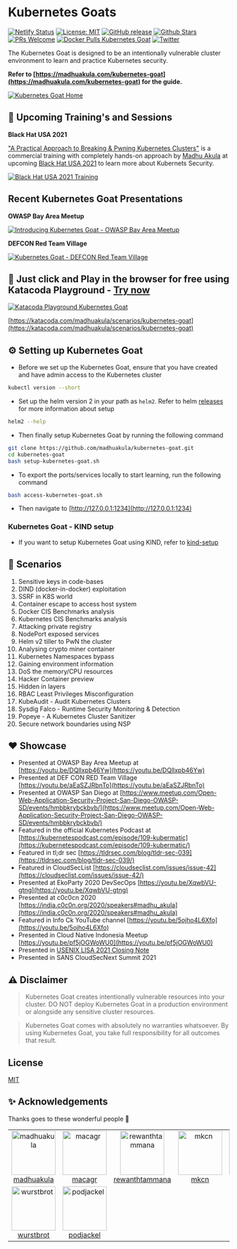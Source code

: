 # Kubernetes Goats

[![Netlify Status](https://api.netlify.com/api/v1/badges/e5399be3-9c47-4557-b237-9e6c89f6cada/deploy-status)](https://app.netlify.com/sites/kubernetes-goat/deploys)
[![License: MIT](https://img.shields.io/badge/License-MIT-blue.svg)](https://github.com/madhuakula/kubernetes-goat/blob/master/LICENSE)
[![GitHub release](https://img.shields.io/github/release/madhuakula/kubernetes-goat.svg)](https://github.com/madhuakula/kubernetes-goat/releases/latest)
[![Github Stars](https://img.shields.io/github/stars/madhuakula/kubernetes-goat)](https://github.com/madhuakula/kubernetes-goat/stargazers)
[![PRs Welcome](https://img.shields.io/badge/PRs-welcome-brightgreen.svg)](https://github.com/madhuakula/kubernetes-goat/pulls)
[![Docker Pulls Kubernetes Goat](https://img.shields.io/docker/pulls/madhuakula/k8s-goat-home?logo=docker)](https://hub.docker.com/r/madhuakula/k8s-goat-home)
[![Twitter](https://img.shields.io/twitter/url?url=https://github.com/madhuakula/kubernetes-goat)](https://twitter.com/intent/tweet/?text=Kubernetes%20Goat,%20an%20intentionally%20vulnerable%20by%20design%20training%20platform%20to%20learn%20%23Kubernetes%20Security%20by%20%40madhuakula.%20Check%20it%20out%20&url=https://github.com/madhuakula/kubernetes-goat)

The Kubernetes Goat is designed to be an intentionally vulnerable cluster environment to learn and practice Kubernetes security.

**Refer to [https://madhuakula.com/kubernetes-goat](https://madhuakula.com/kubernetes-goat) for the guide.**

[![Kubernetes Goat Home](./kubernetes-goat-home.png)](https://madhuakula.com/kubernetes-goat)

## 📅 Upcoming Training's and Sessions

**Black Hat USA 2021**

["A Practical Approach to Breaking & Pwning Kubernetes Clusters"](https://rebrand.ly/bhusa21) is a commercial training with completely hands-on approach by [Madhu Akula](https://madhuakula.com) at upcoming [Black Hat USA 2021](https://rebrand.ly/bhusa21) to learn more about Kubernets Security.

[![Black Hat USA 2021 Training](./images/madhuakula-blackhat-usa-2021-kubernetes-security.png)](https://rebrand.ly/bhusa21)

## Recent Kubernetes Goat Presentations

**OWASP Bay Area Meetup**

[![Introducing Kubernetes Goat - OWASP Bay Area Meetup](https://img.youtube.com/vi/DQllxpb46Yw/0.jpg)](https://youtu.be/DQllxpb46Yw)

**DEFCON Red Team Village**

[![Kubernetes Goat - DEFCON Red Team Village](https://img.youtube.com/vi/aEaSZJRbnTo/0.jpg)](https://youtu.be/aEaSZJRbnTo)

## 🎲 Just click and Play in the browser for free using Katacoda Playground - [Try now]((https://katacoda.com/madhuakula/scenarios/kubernetes-goat))

[![Katacoda Playground Kubernetes Goat](./kubernetes-goat-katacoda.png)](https://katacoda.com/madhuakula/scenarios/kubernetes-goat)

[https://katacoda.com/madhuakula/scenarios/kubernetes-goat](https://katacoda.com/madhuakula/scenarios/kubernetes-goat)

## ⚙️ Setting up Kubernetes Goat

* Before we set up the Kubernetes Goat, ensure that you have created and have admin access to the Kubernetes cluster

```bash
kubectl version --short
```

* Set up the helm version 2 in your path as `helm2`. Refer to helm [releases](https://github.com/helm/helm/releases) for more information about setup

```bash
helm2 --help
```

* Then finally setup Kubernetes Goat by running the following command

```bash
git clone https://github.com/madhuakula/kubernetes-goat.git
cd kubernetes-goat
bash setup-kubernetes-goat.sh
```

* To export the ports/services locally to start learning, run the following command

```bash
bash access-kubernetes-goat.sh
```

* Then navigate to [http://127.0.0.1:1234](http://127.0.0.1:1234)

### Kubernetes Goat - KIND setup

* If you want to setup Kubernetes Goat using KIND, refer to [kind-setup](kind-setup/README.md)

## 🏁 Scenarios

1. Sensitive keys in code-bases
2. DIND (docker-in-docker) exploitation
3. SSRF in K8S world
4. Container escape to access host system
5. Docker CIS Benchmarks analysis
6. Kubernetes CIS Benchmarks analysis
7. Attacking private registry
8. NodePort exposed services
9. Helm v2 tiller to PwN the cluster
10. Analysing crypto miner container
11. Kubernetes Namespaces bypass
12. Gaining environment information
13. DoS the memory/CPU resources
14. Hacker Container preview
15. Hidden in layers
16. RBAC Least Privileges Misconfiguration
17. KubeAudit - Audit Kubernetes Clusters
18. Sysdig Falco - Runtime Security Monitoring & Detection
19. Popeye - A Kubernetes Cluster Sanitizer
20. Secure network boundaries using NSP

## ❤️ Showcase

* Presented at OWASP Bay Area Meetup at [https://youtu.be/DQllxpb46Yw](https://youtu.be/DQllxpb46Yw)
* Presented at DEF CON RED Team Village [https://youtu.be/aEaSZJRbnTo](https://youtu.be/aEaSZJRbnTo)
* Presented at OWASP San Diego at [https://www.meetup.com/Open-Web-Application-Security-Project-San-Diego-OWASP-SD/events/hmbbkrybckbvb/](https://www.meetup.com/Open-Web-Application-Security-Project-San-Diego-OWASP-SD/events/hmbbkrybckbvb/)
* Featured in the official Kubernetes Podcast at [https://kubernetespodcast.com/episode/109-kubermatic](https://kubernetespodcast.com/episode/109-kubermatic/)
* Featured in tl;dr sec [https://tldrsec.com/blog/tldr-sec-039](https://tldrsec.com/blog/tldr-sec-039/)
* Featured in CloudSecList [https://cloudseclist.com/issues/issue-42](https://cloudseclist.com/issues/issue-42/)
* Presented at EkoParty 2020 DevSecOps [https://youtu.be/XqwbVU-gtng](https://youtu.be/XqwbVU-gtng)
* Presented at c0c0cn 2020 [https://india.c0c0n.org/2020/speakers#madhu_akula](https://india.c0c0n.org/2020/speakers#madhu_akula)
* Featured in Info Ck YouTube channel [https://youtu.be/5ojho4L6Xfo](https://youtu.be/5ojho4L6Xfo)
* Presented in Cloud Native Indonesia Meetup [https://youtu.be/pf5jOGWoWU0](https://youtu.be/pf5jOGWoWU0)
* Presented in [USENIX LISA 2021 Closing Note](https://www.usenix.org/conference/lisa21/presentation/closing)
* Presented in SANS CloudSecNext Summit 2021

## ⚠️ Disclaimer

> Kubernetes Goat creates intentionally vulnerable resources into your cluster. DO NOT deploy Kubernetes Goat in a production environment or alongside any sensitive cluster resources.

> Kubernetes Goat comes with absolutely no warranties whatsoever. By using Kubernetes Goat, you take full responsibility for all outcomes that result.

## License

[MIT](https://github.com/madhuakula/kubernetes-goat/blob/master/LICENSE)

## ✨ Acknowledgements

Thanks goes to these wonderful people 🎉

<table><tr><td align="center"><a href="https://github.com/madhuakula"><img alt="madhuakula" src="https://avatars.githubusercontent.com/u/6764192?v=4" width="100" /><br />madhuakula</a></td><td align="center"><a href="https://github.com/macagr"><img alt="macagr" src="https://avatars.githubusercontent.com/u/2797772?v=4" width="100" /><br />macagr</a></td><td align="center"><a href="https://github.com/rewanthtammana"><img alt="rewanthtammana" src="https://avatars.githubusercontent.com/u/22347290?v=4" width="100" /><br />rewanthtammana</a></td><td align="center"><a href="https://github.com/mkcn"><img alt="mkcn" src="https://avatars.githubusercontent.com/u/7307955?v=4" width="100" /><br />mkcn</a></td><td align="center"><a href="https://github.com/NF997"><img alt="NF997" src="https://avatars.githubusercontent.com/u/23374308?v=4" width="100" /><br />NF997</a></td><td align="center"><a href="https://github.com/smoyer64"><img alt="smoyer64" src="https://avatars.githubusercontent.com/u/328333?v=4" width="100" /><br />smoyer64</a></td></tr><tr><td align="center"><a href="https://github.com/wurstbrot"><img alt="wurstbrot" src="https://avatars.githubusercontent.com/u/955192?v=4" width="100" /><br />wurstbrot</a></td><td align="center"><a href="https://github.com/podjackel"><img alt="podjackel" src="https://avatars.githubusercontent.com/u/5067183?v=4" width="100" /><br />podjackel</a></td></tr></table>
